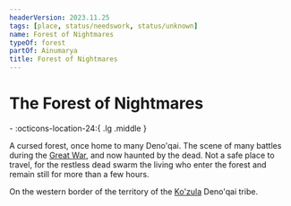 ```yaml
---
headerVersion: 2023.11.25
tags: [place, status/needswork, status/unknown]
name: Forest of Nightmares
typeOf: forest
partOf: Ainumarya
title: Forest of Nightmares
---
```

# The Forest of Nightmares
<div class="grid cards ext-narrow-margin ext-one-column" markdown>
-    :octicons-location-24:{ .lg .middle }   
</div>


A cursed forest, once home to many Deno'qai. The scene of many battles during the [Great War](<../../events/1500s/great-war.md>), and now haunted by the dead. Not a safe place to travel, for the restless dead swarm the living who enter the forest and remain still for more than a few hours. 

On the western border of the territory of the [Ko'zula](<../../groups/deno-qai/northern-tribes/ko-zula.md>) Deno'qai tribe.


